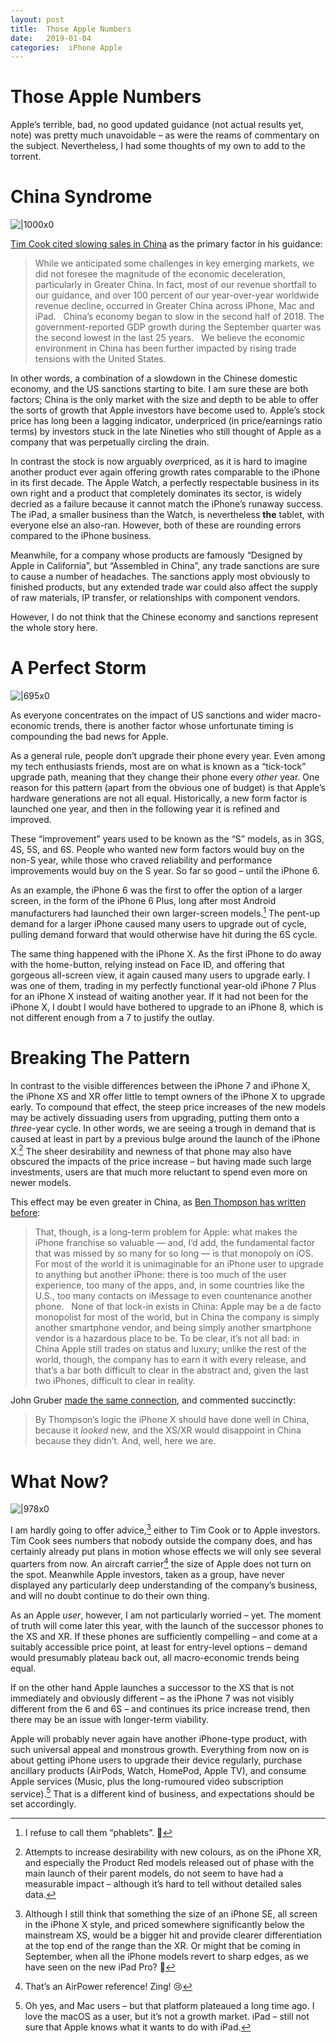 ```yaml
---
layout: post
title:  Those Apple Numbers 
date:   2019-01-04 
categories:  iPhone Apple 
---
```


# Those Apple Numbers


Apple’s terrible, bad, no good updated guidance (not actual results yet, note) was pretty much unavoidable – as were the reams of commentary on the subject. Nevertheless, I had some thoughts of my own to add to the torrent.

# China Syndrome

![|1000x0](/images/103833.jpg)

[Tim Cook cited slowing sales in China](https://www.apple.com/newsroom/2019/01/letter-from-tim-cook-to-apple-investors/) as the primary factor in his guidance:

> While we anticipated some challenges in key emerging markets, we did not foresee the magnitude of the economic deceleration, particularly in Greater China. In fact, most of our revenue shortfall to our guidance, and over 100 percent of our year-over-year worldwide revenue decline, occurred in Greater China across iPhone, Mac and iPad.
> 
> China’s economy began to slow in the second half of 2018. The government-reported GDP growth during the September quarter was the second lowest in the last 25 years.
> 
> We believe the economic environment in China has been further impacted by rising trade tensions with the United States.

In other words, a combination of a slowdown in the Chinese domestic economy, and the US sanctions starting to bite. I am sure these are both factors; China is the only market with the size and depth to be able to offer the sorts of growth that Apple investors have become used to. Apple’s stock price has long been a lagging indicator, underpriced (in price/earnings ratio terms) by investors stuck in the late Nineties who still thought of Apple as a company that was perpetually circling the drain.

In contrast the stock is now arguably *over*priced, as it is hard to imagine another product ever again offering growth rates comparable to the iPhone in its first decade. The Apple Watch, a perfectly respectable business in its own right and a product that completely dominates its sector, is widely decried as a failure because it cannot match the iPhone’s runaway success. The iPad, a smaller business than the Watch, is nevertheless **the** tablet, with everyone else an also-ran. However, both of these are rounding errors compared to the iPhone business.

Meanwhile, for a company whose products are famously “Designed by Apple in California”, but “Assembled in China”, any trade sanctions are sure to cause a number of headaches. The sanctions apply most obviously to finished products, but any extended trade war could also affect the supply of raw materials, IP transfer, or relationships with component vendors. 

However, I do not think that the Chinese economy and sanctions represent the whole story here.

# A Perfect Storm

![|695x0](/images/103853.jpg)

As everyone concentrates on the impact of US sanctions and wider macro-economic trends, there is another factor whose unfortunate timing is compounding the bad news for Apple.

As a general rule, people don’t upgrade their phone every year. Even among my tech enthusiasts friends, most are on what is known as a “tick-tock” upgrade path, meaning that they change their phone every *other* year. One reason for this pattern (apart from the obvious one of budget) is that Apple’s hardware generations are not all equal. Historically, a new form factor is launched one year, and then in the following year it is refined and improved. 

These “improvement” years used to be known as the “S” models, as in 3GS, 4S, 5S, and 6S. People who wanted new form factors would buy on the non-S year, while those who craved reliability and performance improvements would buy on the S year. So far so good – until the iPhone 6.

As an example, the iPhone 6 was the first to offer the option of a larger screen, in the form of the iPhone 6 Plus, long after most Android manufacturers had launched their own larger-screen models.[^1] The pent-up demand for a larger iPhone caused many users to upgrade out of cycle, pulling demand forward that would otherwise have hit during the 6S cycle.

The same thing happened with the iPhone X. As the first iPhone to do away with the home-button, relying instead on Face ID, and offering that gorgeous all-screen view, it again caused many users to upgrade early. I was one of them, trading in my perfectly functional year-old iPhone 7 Plus for an iPhone X instead of waiting another year. If it had not been for the iPhone X, I doubt I would have bothered to upgrade to an iPhone 8, which is not different enough from a 7 to justify the outlay.

# Breaking The Pattern

In contrast to the visible differences between the iPhone 7 and iPhone X, the iPhone XS and XR offer little to tempt owners of the iPhone X to upgrade early. To compound that effect, the steep price increases of the new models may be actively dissuading users from upgrading, putting them onto a *three*-year cycle. In other words, we are seeing a trough in demand that is caused at least in part by a previous bulge around the launch of the iPhone X.[^2] The sheer desirability and newness of that phone may also have obscured the impacts of the price increase – but having made such large investments, users are that much more reluctant to spend even more on newer models.

This effect may be even greater in China, as [Ben Thompson has written before](https://stratechery.com/2017/apples-china-problem/):

> That, though, is a long-term problem for Apple: what makes the iPhone franchise so valuable — and, I’d add, the fundamental factor that was missed by so many for so long — is that monopoly on iOS. For most of the world it is unimaginable for an iPhone user to upgrade to anything but another iPhone: there is too much of the user experience, too many of the apps, and, in some countries like the U.S., too many contacts on iMessage to even countenance another phone.
> 
> None of that lock-in exists in China: Apple may be a de facto monopolist for most of the world, but in China the company is simply another smartphone vendor, and being simply another smartphone vendor is a hazardous place to be. To be clear, it’s not all bad: in China Apple still trades on status and luxury; unlike the rest of the world, though, the company has to earn it with every release, and that’s a bar both difficult to clear in the abstract and, given the last two iPhones, difficult to clear in reality.

John Gruber [made the same connection](https://daringfireball.net/linked/2019/01/02/apple-china-ben-thompson), and commented succinctly:

> By Thompson’s logic the iPhone X should have done well in China, because it *looked* new, and the XS/XR would disappoint in China because they didn’t. And, well, here we are.

# What Now?

![|978x0](/images/104033.jpg)

I am hardly going to offer advice,[^3] either to Tim Cook or to Apple investors. Tim Cook sees numbers that nobody outside the company does, and has certainly already put plans in motion whose effects we will only see several quarters from now. An aircraft carrier[^4] the size of Apple does not turn on the spot. Meanwhile Apple investors, taken as a group, have never displayed any particularly deep understanding of the company’s business, and will no doubt continue to do their own thing.

As an Apple *user*, however, I am not particularly worried – yet. The moment of truth will come later this year, with the launch of the successor phones to the XS and XR. If these phones are sufficiently compelling – and come at a suitably accessible price point, at least for entry-level options – demand would presumably plateau back out, all macro-economic trends being equal. 

If on the other hand Apple launches a successor to the XS that is not immediately and obviously different – as the iPhone 7 was not visibly different from the 6 and 6S – and continues its price increase trend, then there may be an issue with longer-term viability.

Apple will probably never again have another iPhone-type product, with such universal appeal and monstrous growth. Everything from now on is about getting iPhone users to upgrade their device regularly, purchase ancillary products (AirPods, Watch, HomePod, Apple TV), and consume Apple services (Music, plus the long-rumoured video subscription service).[^5] That is a different kind of business, and expectations should be set accordingly. 

[^1]: I refuse to call them “phablets”. 🤮

[^2]: Attempts to increase desirability with new colours, as on the iPhone XR, and especially the Product Red models released out of phase with the main launch of their parent models, do not seem to have had a measurable impact – although it’s hard to tell without detailed sales data.

[^3]: Although I still think that something the size of an iPhone SE, all screen in the iPhone X style, and priced somewhere significantly below the mainstream XS, would be a bigger hit and provide clearer differentiation at the top end of the range than the XR. Or might that be coming in September, when all the iPhone models revert to sharp edges, as we have seen on the new iPad Pro? 🤔

[^4]: That’s an AirPower reference! Zing! 😢

[^5]: Oh yes, and Mac users – but that platform plateaued a long time ago. I love the macOS as a user, but it’s not a growth market. iPad – still not sure that Apple knows what it wants to do with iPad.

                                             
